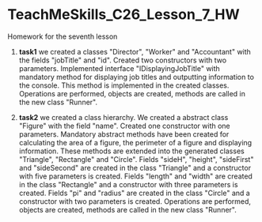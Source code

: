 # TeachMeSkills_C26_Lesson_7_HW
Homework for the seventh lesson

1. **task1** we created a classes "Director", "Worker" and "Accountant" with the fields "jobTitle" and "id". Created two constructors with two parameters. Implemented interface "IDisplayingJobTitle" with mandatory method for displaying job titles and outputting information to the console. This method is implemented in the created classes. Operations are performed, objects are created, methods are called in the new class "Runner".
   
3. **task2** we created a class hierarchy. We created a abstract class "Figure" with the field "name". Created one constructor with one parameters. Mandatory abstract methods have been created for calculating the area of ​​a figure, the perimeter of a figure and displaying information. These methods are extended into the generated classes "Triangle", "Rectangle" and "Circle". Fields "sideH", "height", "sideFirst" and "sideSecond" are created in the class "Triangle" and a constructor with five parameters is created. Fields "length" and "width" are created in the class "Rectangle" and a constructor with three parameters is created. Fields "pi" and "radius" are created in the class "Circle" and a constructor with two parameters is created. Operations are performed, objects are created, methods are called in the new class "Runner".
